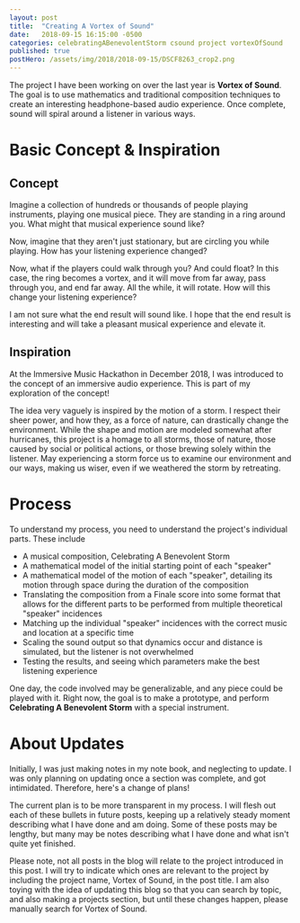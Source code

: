```yaml
---
layout: post
title:  "Creating A Vortex of Sound"
date:   2018-09-15 16:15:00 -0500
categories: celebratingABenevolentStorm csound project vortexOfSound
published: true
postHero: /assets/img/2018/2018-09-15/DSCF8263_crop2.png
---
```


The project I have been working on over the last year is **Vortex of Sound**.
The goal is to use mathematics and traditional composition techniques to create an interesting headphone-based audio experience. Once complete, sound will spiral around a listener in various ways.

# Basic Concept & Inspiration

## Concept
Imagine a collection of hundreds or thousands of people playing instruments, playing one musical piece.
They are standing in a ring around you. What might that musical experience sound like?

Now, imagine that they aren't just stationary, but are circling you while playing.
How has your listening experience changed?

Now, what if the players could walk through you? And could float?
In this case, the ring becomes a vortex, and it will move from far away,
pass through you, and end far away. All the while, it will rotate.
How will this change your listening experience?

I am not sure what the end result will sound like.
I hope that the end result is interesting and will take a pleasant musical experience and elevate it.

## Inspiration
At the Immersive Music Hackathon in December 2018, I was introduced to the concept of an immersive audio experience.
This is part of my exploration of the concept!

The idea very vaguely is inspired by the motion of a storm.
I respect their sheer power, and how they, as a force of nature, can drastically change the environment.
While the shape and motion are modeled somewhat after hurricanes, this project is a homage to all storms, those of nature, those caused by social or political actions, or those brewing solely within the listener.
May experiencing a storm force us to examine our environment and our ways, making us wiser, even if we weathered the storm by retreating.

# Process

To understand my process, you need to understand the project's individual parts.
These include
- A musical composition, Celebrating A Benevolent Storm
- A mathematical model of the initial starting point of each "speaker"
- A mathematical model of the motion of each "speaker", detailing its motion through space during the duration of the composition
- Translating the composition from a Finale score into some format that allows for the different parts to be performed from multiple theoretical "speaker" incidences
- Matching up the individual "speaker" incidences with the correct music and location at a specific time
- Scaling the sound output so that dynamics occur and distance is simulated, but the listener is not overwhelmed
- Testing the results, and seeing which parameters make the best listening experience

One day, the code involved may be generalizable, and any piece could be played with it.
Right now, the goal is to make a prototype, and perform **Celebrating A Benevolent Storm** with a special instrument.

# About Updates
Initially, I was just making notes in my note book, and neglecting to update.
I was only planning on updating once a section was complete, and got intimidated.
Therefore, here's a change of plans!

The current plan is to be more transparent in my process.
I will flesh out each of these bullets in future posts,
keeping up a relatively steady moment describing what I have done and am doing.
Some of these posts may be lengthy, but many may be notes describing what I have done and
what isn't quite yet finished.  

Please note, not all posts in the blog will relate to the project introduced in this post.
I will try to indicate which ones are relevant to the project by including the project name,
Vortex of Sound, in the post title.
I am also toying with the idea of updating this blog so that you can search by topic, and also making a projects section, but until these changes happen, please manually search for Vortex of Sound.
